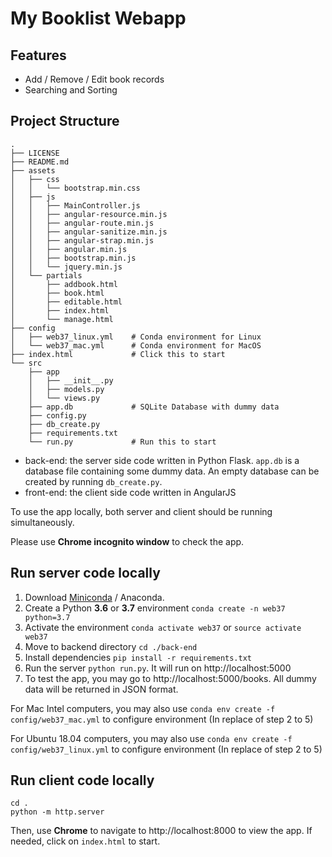 # My Booklist Webapp

## Features

 - Add / Remove / Edit book records
 - Searching and Sorting

## Project Structure

 ```
 .
 ├── LICENSE
 ├── README.md
 ├── assets
 │   ├── css
 │   │   └── bootstrap.min.css
 │   ├── js
 │   │   ├── MainController.js
 │   │   ├── angular-resource.min.js
 │   │   ├── angular-route.min.js
 │   │   ├── angular-sanitize.min.js
 │   │   ├── angular-strap.min.js
 │   │   ├── angular.min.js
 │   │   ├── bootstrap.min.js
 │   │   └── jquery.min.js
 │   └── partials
 │       ├── addbook.html
 │       ├── book.html
 │       ├── editable.html
 │       ├── index.html
 │       └── manage.html
 ├── config
 │   ├── web37_linux.yml    # Conda environment for Linux
 │   └── web37_mac.yml      # Conda environment for MacOS
 ├── index.html             # Click this to start
 └── src
     ├── app
     │   ├── __init__.py
     │   ├── models.py
     │   └── views.py
     ├── app.db             # SQLite Database with dummy data
     ├── config.py
     ├── db_create.py
     ├── requirements.txt
     └── run.py             # Run this to start

 ```

 - back-end: the server side code written in Python Flask. `app.db` is a database file containing some dummy data. An empty database can be created by running `db_create.py`.
 - front-end: the client side code written in AngularJS

 To use the app locally, both server and client should be running simultaneously.

 Please use **Chrome incognito window** to check the app.

## Run server code locally

 1. Download [Miniconda](https://docs.conda.io/en/latest/miniconda.html) / Anaconda.
 2. Create a Python **3.6** or **3.7** environment `conda create -n web37 python=3.7`
 3. Activate the environment `conda activate web37` or `source activate web37`
 4. Move to backend directory `cd ./back-end`
 5. Install dependencies `pip install -r requirements.txt`
 6. Run the server `python run.py`. It will run on http://localhost:5000
 7. To test the app, you may go to http://localhost:5000/books. All dummy data will be returned in JSON format.


 For Mac Intel computers, you may also use `conda env create -f config/web37_mac.yml` to configure environment (In replace of step 2 to 5)

 For Ubuntu 18.04 computers, you may also use `conda env create -f config/web37_linux.yml` to configure environment (In replace of step 2 to 5)

## Run client code locally

 ```
 cd .
 python -m http.server
 ```

 Then, use **Chrome** to navigate to http://localhost:8000 to view the app. If needed, click on `index.html` to start.
